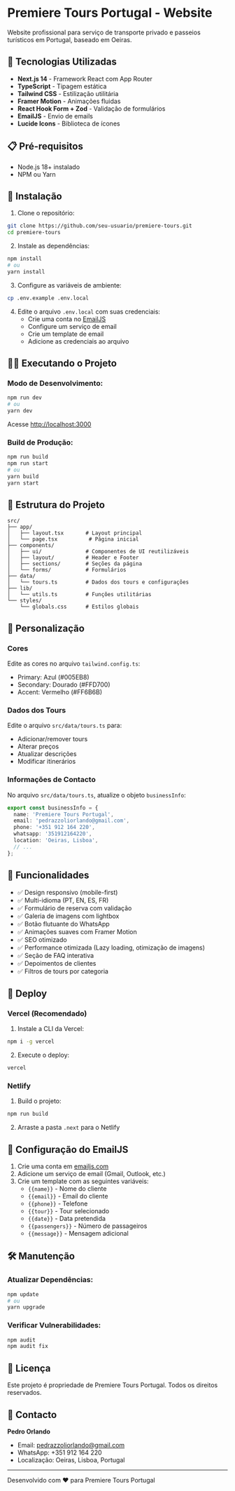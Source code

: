# Premiere Tours Portugal - Website

Website profissional para serviço de transporte privado e passeios turísticos em Portugal, baseado em Oeiras.

## 🚀 Tecnologias Utilizadas

- **Next.js 14** - Framework React com App Router
- **TypeScript** - Tipagem estática
- **Tailwind CSS** - Estilização utilitária
- **Framer Motion** - Animações fluidas
- **React Hook Form + Zod** - Validação de formulários
- **EmailJS** - Envio de emails
- **Lucide Icons** - Biblioteca de ícones

## 📋 Pré-requisitos

- Node.js 18+ instalado
- NPM ou Yarn

## 🔧 Instalação

1. Clone o repositório:

```bash
git clone https://github.com/seu-usuario/premiere-tours.git
cd premiere-tours
```

2. Instale as dependências:

```bash
npm install
# ou
yarn install
```

3. Configure as variáveis de ambiente:

```bash
cp .env.example .env.local
```

4. Edite o arquivo `.env.local` com suas credenciais:
   - Crie uma conta no [EmailJS](https://www.emailjs.com/)
   - Configure um serviço de email
   - Crie um template de email
   - Adicione as credenciais ao arquivo

## 🏃‍♂️ Executando o Projeto

### Modo de Desenvolvimento:

```bash
npm run dev
# ou
yarn dev
```

Acesse [http://localhost:3000](http://localhost:3000)

### Build de Produção:

```bash
npm run build
npm run start
# ou
yarn build
yarn start
```

## 📁 Estrutura do Projeto

```
src/
├── app/
│   ├── layout.tsx       # Layout principal
│   └── page.tsx          # Página inicial
├── components/
│   ├── ui/              # Componentes de UI reutilizáveis
│   ├── layout/          # Header e Footer
│   ├── sections/        # Seções da página
│   └── forms/           # Formulários
├── data/
│   └── tours.ts         # Dados dos tours e configurações
├── lib/
│   └── utils.ts         # Funções utilitárias
└── styles/
    └── globals.css      # Estilos globais
```

## 🎨 Personalização

### Cores

Edite as cores no arquivo `tailwind.config.ts`:

- Primary: Azul (#005EB8)
- Secondary: Dourado (#FFD700)
- Accent: Vermelho (#FF6B6B)

### Dados dos Tours

Edite o arquivo `src/data/tours.ts` para:

- Adicionar/remover tours
- Alterar preços
- Atualizar descrições
- Modificar itinerários

### Informações de Contacto

No arquivo `src/data/tours.ts`, atualize o objeto `businessInfo`:

```typescript
export const businessInfo = {
  name: 'Premiere Tours Portugal',
  email: 'pedrazzoliorlando@gmail.com',
  phone: '+351 912 164 220',
  whatsapp: '351912164220',
  location: 'Oeiras, Lisboa',
  // ...
};
```

## 📱 Funcionalidades

- ✅ Design responsivo (mobile-first)
- ✅ Multi-idioma (PT, EN, ES, FR)
- ✅ Formulário de reserva com validação
- ✅ Galeria de imagens com lightbox
- ✅ Botão flutuante do WhatsApp
- ✅ Animações suaves com Framer Motion
- ✅ SEO otimizado
- ✅ Performance otimizada (Lazy loading, otimização de imagens)
- ✅ Seção de FAQ interativa
- ✅ Depoimentos de clientes
- ✅ Filtros de tours por categoria

## 🚀 Deploy

### Vercel (Recomendado)

1. Instale a CLI da Vercel:

```bash
npm i -g vercel
```

2. Execute o deploy:

```bash
vercel
```

### Netlify

1. Build o projeto:

```bash
npm run build
```

2. Arraste a pasta `.next` para o Netlify

## 📧 Configuração do EmailJS

1. Crie uma conta em [emailjs.com](https://www.emailjs.com/)
2. Adicione um serviço de email (Gmail, Outlook, etc.)
3. Crie um template com as seguintes variáveis:
   - `{{name}}` - Nome do cliente
   - `{{email}}` - Email do cliente
   - `{{phone}}` - Telefone
   - `{{tour}}` - Tour selecionado
   - `{{date}}` - Data pretendida
   - `{{passengers}}` - Número de passageiros
   - `{{message}}` - Mensagem adicional

## 🛠️ Manutenção

### Atualizar Dependências:

```bash
npm update
# ou
yarn upgrade
```

### Verificar Vulnerabilidades:

```bash
npm audit
npm audit fix
```

## 📄 Licença

Este projeto é propriedade de Premiere Tours Portugal. Todos os direitos reservados.

## 👤 Contacto

**Pedro Orlando**

- Email: pedrazzoliorlando@gmail.com
- WhatsApp: +351 912 164 220
- Localização: Oeiras, Lisboa, Portugal

---

Desenvolvido com ❤️ para Premiere Tours Portugal

